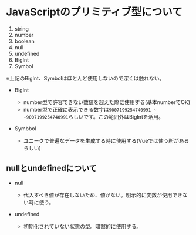 # JavaScriptのプリミティブ型について

1. string
2. number
3. boolean
4. null
5. undefined
6. BigInt
7. Symbol

※上記のBigInt、Symbolはほとんど使用しないので深くは触れない。

- BigInt
  - number型で許容できない数値を超えた際に使用する(基本numberでOK)
  - number型で正確に表示できる数字は`9007199254740991 ~ -9007199254740991`らしいです。この範囲外はBigIntを活用。

- Symbbol
  - ユニークで普遍なデータを生成する時に使用する(Vueでは使う所があるらしい)

## nullとundefinedについて

- null
  - 代入すべき値が存在しないため、値がない。明示的に変数が使用できない時に使う。

- undefined
  - 初期化されていない状態の型。暗黙的に使用する。
  
